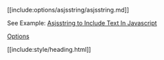 [[include:options/asjsstring/asjsstring.md]]

See Example: [Asjsstring to Include Text In Javascript](/grunt-build-include/pages/examples/AsjsstringIncludeTextInJavascriptString.html)

[Options](../index.html)  

[[include:style/heading.html]]